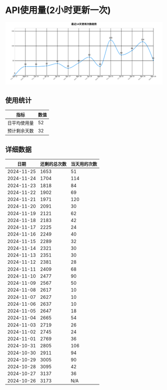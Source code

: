 # API使用量(2小时更新一次)



 ![走势图](./chart.svg)

## 使用统计

| 指标 | 数值 |
|------|------|
| 日平均使用量 | 52 |
| 预计剩余天数 | 32 |

## 详细数据

| 日期 | 还剩的总次数 | 当天用的次数 |
|------|------------|-------------|
| 2024-11-25 | 1653 | 51 |
| 2024-11-24 | 1704 | 114 |
| 2024-11-23 | 1818 | 84 |
| 2024-11-22 | 1902 | 69 |
| 2024-11-21 | 1971 | 120 |
| 2024-11-20 | 2091 | 30 |
| 2024-11-19 | 2121 | 62 |
| 2024-11-18 | 2183 | 42 |
| 2024-11-17 | 2225 | 24 |
| 2024-11-16 | 2249 | 40 |
| 2024-11-15 | 2289 | 32 |
| 2024-11-14 | 2321 | 30 |
| 2024-11-13 | 2351 | 30 |
| 2024-11-12 | 2381 | 28 |
| 2024-11-11 | 2409 | 68 |
| 2024-11-10 | 2477 | 90 |
| 2024-11-09 | 2567 | 50 |
| 2024-11-08 | 2617 | 10 |
| 2024-11-07 | 2627 | 10 |
| 2024-11-06 | 2637 | 10 |
| 2024-11-05 | 2647 | 18 |
| 2024-11-04 | 2665 | 54 |
| 2024-11-03 | 2719 | 26 |
| 2024-11-02 | 2745 | 24 |
| 2024-11-01 | 2769 | 36 |
| 2024-10-31 | 2805 | 106 |
| 2024-10-30 | 2911 | 94 |
| 2024-10-29 | 3005 | 90 |
| 2024-10-28 | 3095 | 42 |
| 2024-10-27 | 3137 | 36 |
| 2024-10-26 | 3173 | N/A |
